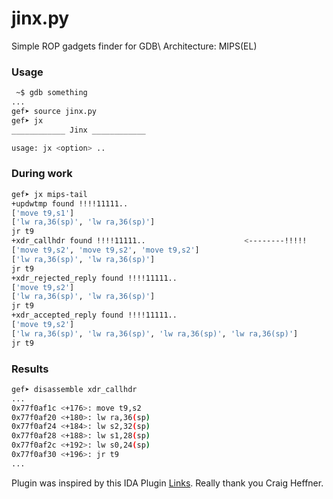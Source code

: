 jinx.py
=============

Simple ROP gadgets finder for GDB\ Architecture: MIPS(EL)

### Usage

```bash
 ~$ gdb something
...
gef➤ source jinx.py
gef➤ jx
____________ Jinx ____________

usage: jx <option> ..
```

### During work

```bash
gef➤ jx mips-tail
+updwtmp found !!!!11111..
['move t9,s1']
['lw ra,36(sp)', 'lw ra,36(sp)']
jr t9
+xdr_callhdr found !!!!11111..						<--------!!!!!
['move t9,s2', 'move t9,s2', 'move t9,s2']
['lw ra,36(sp)', 'lw ra,36(sp)']
jr t9
+xdr_rejected_reply found !!!!11111..
['move t9,s2']
['lw ra,36(sp)', 'lw ra,36(sp)']
jr t9
+xdr_accepted_reply found !!!!11111..
['move t9,s2']
['lw ra,36(sp)', 'lw ra,36(sp)', 'lw ra,36(sp)', 'lw ra,36(sp)']
jr t9
```

### Results

```bash
gef➤ disassemble xdr_callhdr
...
0x77f0af1c <+176>: move t9,s2
0x77f0af20 <+180>: lw ra,36(sp)
0x77f0af24 <+184>: lw s2,32(sp)
0x77f0af28 <+188>: lw s1,28(sp)
0x77f0af2c <+192>: lw s0,24(sp)
0x77f0af30 <+196>: jr t9
...
```

Plugin was inspired by this IDA Plugin [Links](https://github.com/devttys0/ida/tree/master/plugins/mipsrop). Really thank you Craig Heffner.
